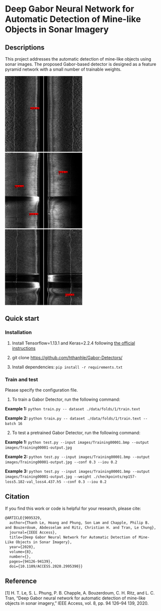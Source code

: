 # Deep Gabor Neural Network for Automatic Detection of Mine-like Objects in Sonar Imagery
## Descriptions
This project addresses the automatic detection of mine-like objects using sonar images. The proposed Gabor-based detector is designed as a feature pyramid network
with a small number of trainable weights.

![alt_text](/output/test1.png) ![alt_text](/output/test2.png) ![alt_text](/output/test3.png)
## Quick start
### Installation
1. Install Tensorflow=1.13.1 and Keras=2.2.4 following [the official instructions](https://www.tensorflow.org/install/pip)

2. git clone https://github.com/hthanhle/Gabor-Detectors/

3. Install dependencies: `pip install -r requirements.txt`

### Train and test

Please specify the configuration file. 

1. To train a Gabor Detector, run the following command:

**Example 1:** `python train.py -- dataset ./data/folds/1/train.text`

**Example 2:** `python train.py -- dataset ./data/folds/1/train.text --batch 16`

2. To test a pretrained Gabor Detector, run the following command:

**Example 1:** `python test.py --input images/Training00001.bmp --output images/Training00001-output.jpg`

**Example 2:** `python test.py --input images/Training00001.bmp --output images/Training00001-output.jpg --conf 0.3 --iou 0.2`

**Example 3:** `python test.py --input images/Training00001.bmp --output images/Training00001-output.jpg --weight ./checkpoints/ep157-loss5.182-val_loss4.437.h5 --conf 0.3 --iou 0.2`

## Citation
If you find this work or code is helpful for your research, please cite:
```
@ARTICLE{9095329,
  author={Thanh Le, Hoang and Phung, Son Lam and Chapple, Philip B. and Bouzerdoum, Abdesselam and Ritz, Christian H. and Tran, Le Chung},
  journal={IEEE Access}, 
  title={Deep Gabor Neural Network for Automatic Detection of Mine-Like Objects in Sonar Imagery}, 
  year={2020},
  volume={8},
  number={},
  pages={94126-94139},
  doi={10.1109/ACCESS.2020.2995390}}
  ```
## Reference
[1] H. T. Le, S. L. Phung, P. B. Chapple, A. Bouzerdoum, C. H. Ritz, and L. C. Tran, “Deep Gabor neural network for
automatic detection of mine-like objects in sonar imagery,” IEEE Access, vol. 8, pp. 94 126–94 139, 2020.
